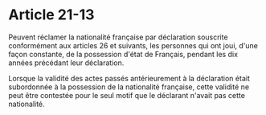 # Article 21-13

Peuvent réclamer la nationalité française par déclaration souscrite conformément aux articles 26 et suivants, les personnes qui ont joui, d'une façon constante, de la possession d'état de Français, pendant les dix années précédant leur déclaration.

Lorsque la validité des actes passés antérieurement à la déclaration était subordonnée à la possession de la nationalité française, cette validité ne peut être contestée pour le seul motif que le déclarant n'avait pas cette nationalité.
